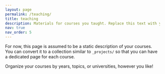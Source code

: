 ```yaml
---
layout: page
permalink: /teaching/
title: teaching
description: Materials for courses you taught. Replace this text with your description.
nav: true
nav_order: 5
---
```


For now, this page is assumed to be a static description of your courses. You can convert it to a collection similar to `_projects/` so that you can have a dedicated page for each course.
<object data="{{ site.url }}/_pdf/pkdassignment.pdf" width="1000" height="1000" type="application/pdf"></object>
<!-- <object data="../assets/path/to/document.pdf" width="1000" height="1000" type='application/pdf'></object> -->

Organize your courses by years, topics, or universities, however you like!

